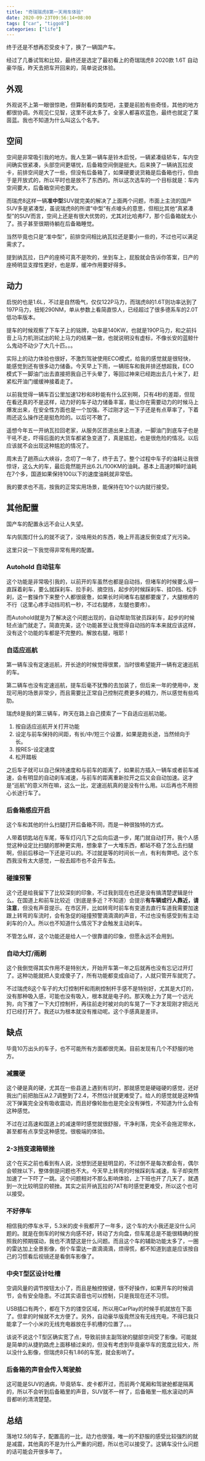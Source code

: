 ```yaml
---
title: "奇瑞瑞虎8第一天用车体验"
date: 2020-09-23T09:56:14+08:00
tags: ["car", "tiggo8"]
categories: ["life"]
---
```


终于还是不想再忍受皮卡了，换了一辆国产车。
<!--more-->

经过了几番试驾和比较，最终还是选定了最初看上的奇瑞瑞虎8 2020款 1.6T 自动豪华版，昨天去把车开回来的，简单说说体验。

## 外观
外观说不上第一眼很惊艳，但算耐看的类型吧，主要是前脸有些奇怪，其他的地方都很协调。外观见仁见智，这里不说太多了。全家人都喜欢蓝色，最终也就定了莱茵蓝。我也不知道为什么叫这么个名字。

## 空间
空间是非常吸引我的地方。我人生第一辆车是铃木启悦，一辆紧凑级轿车，车内空间确实很紧凑，头部空间更堪忧，后备箱空间倒是挺大。后来换了一辆纳瓦拉皮卡，前排空间是大了一些，但没有后备箱了，如果硬要说货箱是后备箱也行，但由于是开放式的，所以平时也是放不了东西的。所以这次选车的一个目标就是：车内空间要大，后备箱空间也要大。

而瑞虎8这样一辆**准中型**SUV就完美的解决了上面两个问题，市面上主流的国产SUV多是紧凑型，虽说瑞虎8的所谓“中型”有点噱头的意思，但相比其他“真紧凑型”的SUV而言，空间上还是有很大优势的，尤其对比哈弗F7，那个后备箱就太小了。孩子甚至很期待躺在后备箱睡觉。

当然毕竟也只是“准中型”，前排空间相比纳瓦拉还是要小一些的，不过也可以满足需求了。

提到纳瓦拉，日产的座椅可真不是吹的，坐到车上，屁股就会告诉你答案，日产的座椅明显支撑性更好，也是厚，缓冲作用要好得多。

## 动力
启悦的也是1.6L，不过是自然吸气，仅仅122P马力，而瑞虎8的1.6T则功率达到了197P马力，扭矩290NM，单从参数上看简直惊人，已经超过了很多德系车的2.0T低功率版本。

提车的时候观察了下车子上的铭牌，功率是140KW，也就是190P马力，和之前抖音上马力机测试出的轮上马力的结果一致，也就说明没有虚标，不像长安的蓝鲸什么鬼动不动少了大几十匹。。。

实际上的动力体验也很好，不激烈驾驶使用ECO模式，给我的感觉就是很轻快，能感觉到还有很多动力储备。今天早上下雨，一辆班车和我并排还想超我，ECO模式下一脚油门出去直接把我自己干头晕了，等回过神来已经跑出去几十米了，赶紧松开油门缓缓神接着走了。

以前我觉得一辆车百公里加速12秒和8秒能有什么区别啊，只有4秒的差距，但现在看还真的不是这样，动力好的车子动力储备丰富，能让你在需要动力的时候马上爆发出来，在安全性方面也是一个加强。不过刚才这一下子还是有点草率了，下着雨还这么操作还是挺危险的。以后可不敢了。

遥想今年五一开纳瓦拉回老家，从服务区匝道出来上高速，一脚油门到底车子也是干吼不走，吓得后面的大货车都紧急变道了，真是尴尬，也是很危险的情况。以后应该就不会出现这种尴尬的情况了。

周末去了趟燕山大峡谷，念叨了一年了，终于去了。整个过程中车子的油耗让我很惊讶，这么大的车，最后竟然能开出6.2L/100KM的油耗。基本上高速时瞬时油耗在7个多，国道如果保持100以下的速度油耗就非常低。

我的要求也不高，按我的正常实用场景，能保持在10个以内就行接受。

## 其他配置
国产车的配置永远不会让人失望。

车内氛围灯什么的就不说了，没啥用处的东西，晚上开高速反倒变成了光污染。

这里只说一下我觉得非常有用的配置。

### Autohold 自动驻车
这个功能是非常吸引我的，以前开的车虽然也都是自动挡，但堵车的时候要么得一直踩着刹车，要么就踩刹车、拉手刹、摘空挡，起步的时候踩刹车、挂D挡、松手刹，这一套操作下来整个人都很疲惫，如果长时间堵车右腿都要废了，大腿根疼的不行（这里心疼手动挡司机一秒，不过右腿疼，左腿也要疼）。

而Autohold就是为了解决这个问题出现的，自动帮助驾驶员踩刹车，起步的时候轻点油门就走了。简直完美，这个功能甚至让我觉得自动挡的车本来就应该这样，没有这个功能的车都是不完整的。解放右腿，哦耶！

### 自适应巡航

第一辆车没有定速巡航，开长途的时候觉得很累，当时很希望能开一辆有定速巡航的车。

第二辆车也没有定速巡航，提车后毫不犹豫的去加装了，但后来一年的使用中，发现可用的场景非常少，而且需要比正常自己控制花费更多的精力，所以感觉有些鸡肋。

瑞虎8是我的第三辆车，昨天在路上自己摸索了一下自适应巡航功能。

1. 按自适应巡航开关打开功能
2. 设定与前车保持的间距，有长/中/短三个设置，如果是跑长途，当然倾向于长。
3. 按RES-设定速度
4. 松开踏板

之后车子就可以自己保持速度和与前车的距离了，如果前方插入一辆车或者前车减速，会有明显的自动刹车减速，与前车的距离重新拉开之后又会自动加速。这才是“巡航”的意义所在嘛，这么一比，定速巡航真的是没有什么用。以后再也不用担心长途行车了。

### 后备箱感应开启

这个车和其他的什么扫腿打开后备箱不同，而是一种很独特的方式。

人带着钥匙站在车尾，等车灯闪几下之后向后退一步，尾门就自动打开。我个人感觉这种设定比扫腿的那种更实用，想象拿了一大堆东西，都站不稳了怎么去扫腿啊，但前后移动一下还是可以的。不过就是等的时间长一点，有利有弊吧。这个东西我没有太大感觉，一般去超市也不会开车去。

### 碰撞预警

这个还是给我留下了比较深刻的印象，不过我到现在也还是没有搞清楚逻辑是什么。在国道上和前车比较近（到底是多近？不知道）会提示**有车辆或行人靠近，请注意**，但没有声音提示。在市区开，比如转弯时前车有变道去直行车道我需要加速跟上转弯的车流时，会有急促的碰撞预警滴滴滴的声音，不过也没有感受到有主动刹车的介入。所以也不知道什么情况下才会触发主动刹车。

不管怎么样，这个功能还是给人一个很靠谱的印象，但愿永远不会用到。

### 自动大灯/雨刷

这个我倒觉得其实作用不是特别大，开始开车第一年之后就再也没有忘记过开灯了。这种功能就把人变成傻子了，所有功能都变成自动了，人就只管开车就完了。

不过瑞虎8这个车子的大灯控制杆和雨刷控制杆手感不是特别好，尤其是大灯的，没有那种吸入感，可能也没有吸入，根本就是电子的。那天晚上为了晃一个远光狗，向下推了一下大灯控制杆，再往前走时被对向的车晃了一下才发现刚才把远光灯已经打开了。我还以为根本就没有推动呢。这个手感真是差评。


## 缺点

毕竟10万出头的车子，也不可能所有方面都很完美。目前发现有几个不舒服的地方。

### 减震硬

这个硬是真的硬，尤其在一些县道上遇到有坑时，那就感觉是硬碰硬的感觉，还好我出门前把胎压从2.7调整到了2.4，不然估计就更难受了。给人的感觉就是这种情况下弹簧完全没有吸收震动，而且好像轮胎也是完全没有弹性，不知道为什么会有这种感觉。

不过在过高速和国道上的减速带时感觉就很舒服，干净利落，完全不会拖泥带水，甚至都有点享受这种感觉。很极端的体验。

### 2-3挡变速箱顿挫

这个在买之前也看到有人说，没想到还是挺明显的，不过倒不是每次都会有，偶尔会顿挫以下，整体倒是问题也不大。今天早上转弯的时候踩刹车减速，车子却突然加速了一下吓了一跳。这个问题相对不那么影响体验，上下班也开了几天了，就遇到一次比较明显的顿挫。其实之前开纳瓦拉的7AT有时感觉更难受，所以这个也可以接受。

### 不好停车

相信我的停车水平，5.3米的皮卡我都开了一年多，这个车的大小我还是没什么问题的。就是在倒车的时候方向感不好，转动了方向盘，但车尾总是不能很精确的按照我的预期摆动，我也不清楚这是什么问题。而且这个车的辅助功能太多了，一圈的雷达加上全景影像，倒个车雷达一直滴滴滴，烦得慌，都不知道到底是应该按自己的习惯看后视镜还是看倒车影像了。

### 中央T型区设计吐槽

空调风量的调节按钮太小了，而且是触控按键，很不好操作，如果开车的时候调节，会有安全隐患。不过其实语音也可以控制，只是我现在还不习惯。

USB插口有两个，都在下方的镂空区域，所以用CarPlay的时候手机就放在下面了。但拿的时候就不太方便了。另外，自动豪华版竟然没有无线充电，不得已我只能拿了一个小米的无线充电器放在手机槽的位置了。。。

该说不说这个T型区确实宽了点，导致前排主副驾驶的腿部空间受了影像。可能就是简单的从捷豹路虎上面移植过来的，但没有考虑到毕竟豪华车的宽度比较大，所以没什么影像，但瑞虎8只有1.86的车宽，就会影响了。

### 后备箱的声音会传入驾驶舱

这可能是SUV的通病，毕竟轿车、皮卡都开过，而前两个尾厢和驾驶舱都是隔离的，所以不会听到后备箱里的声音，SUV就不一样了，后备箱里一瓶水滚动的声音都听的清清楚楚。

## 总结

落地12.5的车子，配置高的一比，动力也很强，唯一的不舒服的感受比较强烈的就是减震，其他真的不是为什么严重的问题，所以也可以接受了。这辆车没什么问题的话可能会开很多年了。